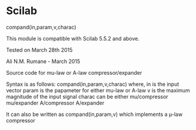 # Scilab
compand(in,param,v,charac)

This module is compatible with Scilab 5.5.2 and above.

Tested on March 28th 2015 

Ali N.M. Rumane - March 2015

Source code for mu-law or A-law compressor/expander

Syntax is as follows:
compand(in,param,v,charac)
where,
  in is the input vector
  param is the papameter for either mu-law or A-law
  v is the maximum magnitude of the input signal
  charac can be either
    mu/compressor
    mu/expander
    A/compressor
    A/expander
  
It can also be written as 
  compand(in,param,v) which implements a µ-law compressor
